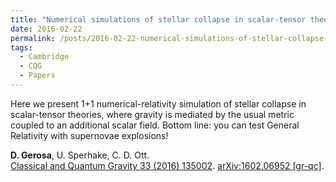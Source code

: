 ```yaml
---
title: "Numerical simulations of stellar collapse in scalar-tensor theories of gravity"
date: 2016-02-22
permalink: /posts/2016-02-22-numerical-simulations-of-stellar-collapse-in-scalar-tensor-theories-of-gravity
tags:
  - Cambridge
  - CQG
  - Papers
---
```


Here we present 1+1 numerical-relativity simulation of stellar collapse in scalar-tensor theories, where gravity is mediated by the usual metric coupled to an additional scalar field. Bottom line: you can test General Relativity with supernovae explosions!

**D. Gerosa**, U. Sperhake, C. D. Ott.\
[Classical and Quantum Gravity 33 (2016) 135002](http://dx.doi.org/10.1088/0264-9381/33/13/135002). [arXiv:1602.06952 [gr-qc]](https://arxiv.org/abs/1602.06952).